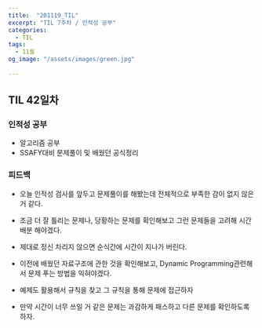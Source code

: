 ```yaml
---
title:  "201119_TIL"
excerpt: "TIL 7주차 / 인적성 공부"
categories:
  - TIL
tags:
  - 11월
og_image: "/assets/images/green.jpg"
  
---
```

## TIL 42일차

### 인적성 공부
- 알고리즘 공부
- SSAFY대비 문제풀이 및 배웠던 공식정리

### 피드백
- 오늘 인적성 검사를 앞두고 문제풀이를 해봤는데 전체적으로 부족한 감이 없지 않은 거 같다.
- 조금 더 잘 틀리는 문제나, 당황하는 문제를 확인해보고 그런 문제들을 고려해 시간배분 해야겠다.
- 제대로 정신 차리지 않으면 순식간에 시간이 지나가 버린다. 

- 이전에 배웠던 자료구조에 관한 것을 확인해보고, Dynamic Programming관련해서 문제 푸는 방법을 익혀야겠다.
- 예제도 활용해서 규칙을 찾고 그 규칙을 통해 문제에 접근하자
- 만약 시간이 너무 쓰일 거 같은 문제는 과감하게 패스하고 다른 문제를 확인하도록 하자.
